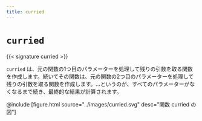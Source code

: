 ```yaml
---
title: curried
---
```


# `curried`

{{< signature curried >}}

`curried` は、元の関数の1つ目のパラメーターを処理して残りの引数を取る関数を作成します。続いてその関数は、元の関数の2つ目のパラメーターを処理して残りの引数を取る関数を作成します。…というのが、すべてのパラメーターがなくなるまで続き、最終的な結果が計算されます。

@include [figure.html source="../images/curried.svg" desc="関数 curried の図"]
